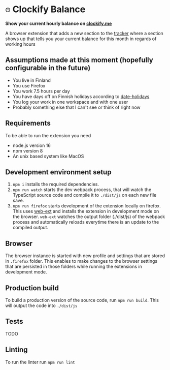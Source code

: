# ![Icon](./dist/icon16.png) Clockify Balance

**Show your current hourly balance on [clockify.me](https://clockify.me)**

A browser extension that adds a new section to the [tracker](https://clockify.me/tracker) where a section shows up that tells you your current balance for this month in regards of working hours

## Assumptions made at this moment (hopefully configurable in the future)

- You live in Finland
- You use Firefox
- You work 7.5 hours per day
- You have days off on Finnish holidays according to [date-holidays](https://github.com/commenthol/date-holidays)
- You log your work in one workspace and with one user
- Probably something else that I can't see or think of right now

## Requirements

To be able to run the extension you need

- node.js version 16
- npm version 8
- An unix based system like MacOS

## Development environment setup

1. `npm i` installs the required dependencies.
2. `npm run watch` starts the dev webpack process, that will watch the TypeScript source code and compile it to `./dist/js` on each new file save.
3. `npm run firefox` starts development of the extension locally on firefox. This uses [web-ext](https://github.com/mozilla/web-ext) and installs the extension in development mode on the browser. `web-ext` watches the output folder (./dist/js) of the webpack process and automatically reloads everytime there is an update to the compiled output.

## Browser

The browser instance is started with new profile and settings that are stored in `.firefox` folder. This enables to make changes to the browser settings that are persisted in those folders while running the extensions in development mode.

## Production build

To build a production version of the source code, run `npm run build`. This will output the code into `./dist/js`

## Tests

TODO

## Linting

To run the linter run `npm run lint`
